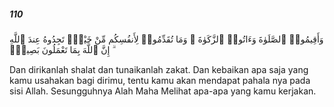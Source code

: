 ##### 110

<span class="ayah">وَأَقِيمُوا۟ ٱلصَّلَوٰةَ وَءَاتُوا۟ ٱلزَّكَوٰةَ ۚ وَمَا تُقَدِّمُوا۟ لِأَنفُسِكُم مِّنْ خَيْرٍۢ تَجِدُوهُ عِندَ ٱللَّهِ ۗ إِنَّ ٱللَّهَ بِمَا تَعْمَلُونَ بَصِيرٌۭ</span>

<span class="ayah_translation">Dan dirikanlah shalat dan tunaikanlah zakat. Dan kebaikan apa saja yang kamu usahakan bagi dirimu, tentu kamu akan mendapat pahala nya pada sisi Allah. Sesungguhnya Alah Maha Melihat apa-apa yang kamu kerjakan.</span>
